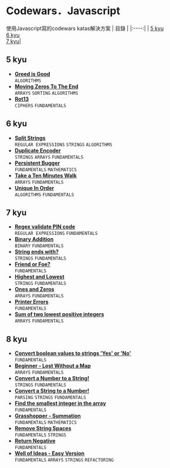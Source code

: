 # Codewars．Javascript
使用Javascript寫的codewars katas解決方案
| 目錄 |
|:----:|
| [5 kyu](#5-kyu)<br />[6 kyu](#6-kyu)<br />[7 kyu](#7-kyu)|

## 5 kyu
* [**Greed is Good**](5-kyu/greed-is-good.md)<br />
`ALGORITHMS`
* [**Moving Zeros To The End**](5-kyu/moving-zeros-to-the-end.md)<br />
`ARRAYS` `SORTING` `ALGORITHMS`
* [**Rot13**](5-kyu/rot13.md)<br />
`CIPHERS` `FUNDAMENTALS`

## 6 kyu
* [**Split Strings**](6-kyu/split-strings.md)<br />
`REGULAR EXPRESSIONS` `STRINGS` `ALGORITHMS`
* [**Duplicate Encoder**](6-kyu/duplicate-encoder.md)<br />
`STRINGS` `ARRAYS` `FUNDAMENTALS`
* [**Persistent Bugger**](6-kyu/persistent-bugger.md)<br />
`FUNDAMENTALS` `MATHEMATICS`
* [**Take a Ten Minutes Walk**](6-kyu/take-a-ten-minutes-walk.md)<br />
`ARRAYS` `FUNDAMENTALS`
* [**Unique In Order**](6-kyu/unique-in-order.md)<br />
`ALGORITHMS` `FUNDAMENTALS`

## 7 kyu
* [**Regex validate PIN code**](7-kyu/regex-validate-pin-code.md)<br />
`REGULAR EXPRESSIONS` `FUNDAMENTALS`
* [**Binary Addition**](7-kyu/binary-addition.md)<br />
`BINARY` `FUNDAMENTALS`
* [**String ends with?**](7-kyu/string-ends-with.md)<br />
`STRINGS` `FUNDAMENTALS`
* [**Friend or Foe?**](7-kyu/friend-or-foe.md)<br />
`FUNDAMENTALS`
* [**Highest and Lowest**](7-kyu/highest-and-lowest.md)<br />
`STRINGS` `FUNDAMENTALS`
* [**Ones and Zeros**](7-kyu/ones-and-zeros.md)<br />
`ARRAYS` `FUNDAMENTALS`
* [**Printer Errors**](7-kyu/printer-errors.md)<br />
`FUNDAMENTALS`
* [**Sum of two lowest positive integers**](7-kyu/sum-of-two-lowest-positive-integers.md)<br />
`ARRAYS` `FUNDAMENTALS`

## 8 kyu
* [**Convert boolean values to strings 'Yes' or 'No'**](8-kyu/convert-boolean-values-to-strings-yes-or-no.md)<br />
`FUNDAMENTALS`
* [**Beginner - Lost Without a Map**](8-kyu/beginner-lost-without-a-map.md)<br />
`ARRAYS` `FUNDAMENTALS`
* [**Convert a Number to a String!**](8-kyu/convert-a-number-to-a-string.md)<br />
`STRINGS` `FUNDAMENTALS`
* [**Convert a String to a Number!**](8-kyu/convert-a-string-to-a-number.md)<br />
`PARSING` `STRINGS` `FUNDAMENTALS`
* [**Find the smallest integer in the array**](8-kyu/find-the-smallest-integer-in-the-array.md)<br />
`FUNDAMENTALS`
* [**Grasshopper - Summation**](8-kyu/grasshopper-summation.md)<br />
`FUNDAMENTALS` `MATHEMATICS`
* [**Remove String Spaces**](8-kyu/remove-string-spaces.md)<br />
`FUNDAMENTALS` `STRINGS`
* [**Return Negative**](8-kyu/return-negative.md)<br />
`FUNDAMENTALS`
* [**Well of Ideas - Easy Version**](8-kyu/well-of-ideas-easy-version.md)<br />
`FUNDAMENTALS` `ARRAYS` `STRINGS` `REFACTORING`